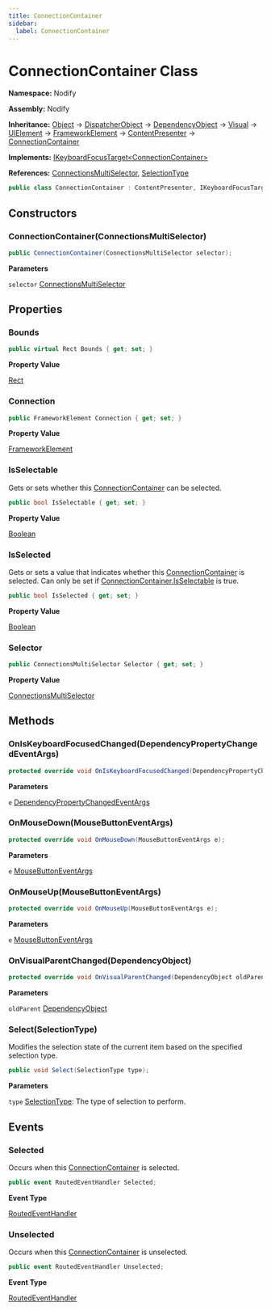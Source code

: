 ```yaml
---
title: ConnectionContainer
sidebar:
  label: ConnectionContainer
---
```


# ConnectionContainer Class  
  
**Namespace:** Nodify  
  
**Assembly:** Nodify  
  
**Inheritance:** [Object](https://docs.microsoft.com/en-us/dotnet/api/System.Object) → [DispatcherObject](https://docs.microsoft.com/en-us/dotnet/api/System.Windows.Threading.DispatcherObject) → [DependencyObject](https://docs.microsoft.com/en-us/dotnet/api/System.Windows.DependencyObject) → [Visual](https://docs.microsoft.com/en-us/dotnet/api/System.Windows.Media.Visual) → [UIElement](https://docs.microsoft.com/en-us/dotnet/api/System.Windows.UIElement) → [FrameworkElement](https://docs.microsoft.com/en-us/dotnet/api/System.Windows.FrameworkElement) → [ContentPresenter](https://docs.microsoft.com/en-us/dotnet/api/System.Windows.Controls.ContentPresenter) → [ConnectionContainer](Nodify_ConnectionContainer)  
  
**Implements:** [IKeyboardFocusTarget\<ConnectionContainer\>](Nodify_Interactivity_IKeyboardFocusTarget_TElement_)  
  
**References:** [ConnectionsMultiSelector](Nodify_ConnectionsMultiSelector), [SelectionType](Nodify_SelectionType)  
  
```csharp  
public class ConnectionContainer : ContentPresenter, IKeyboardFocusTarget<ConnectionContainer>  
```  
  
## Constructors  
  
### ConnectionContainer(ConnectionsMultiSelector)  
  
```csharp  
public ConnectionContainer(ConnectionsMultiSelector selector);  
```  
  
**Parameters**  
  
`selector` [ConnectionsMultiSelector](Nodify_ConnectionsMultiSelector)  
  
## Properties  
  
### Bounds  
  
```csharp  
public virtual Rect Bounds { get; set; }  
```  
  
**Property Value**  
  
[Rect](https://docs.microsoft.com/en-us/dotnet/api/System.Windows.Rect)  
  
### Connection  
  
```csharp  
public FrameworkElement Connection { get; set; }  
```  
  
**Property Value**  
  
[FrameworkElement](https://docs.microsoft.com/en-us/dotnet/api/System.Windows.FrameworkElement)  
  
### IsSelectable  
  
Gets or sets whether this [ConnectionContainer](Nodify_ConnectionContainer) can be selected.  
  
```csharp  
public bool IsSelectable { get; set; }  
```  
  
**Property Value**  
  
[Boolean](https://docs.microsoft.com/en-us/dotnet/api/System.Boolean)  
  
### IsSelected  
  
Gets or sets a value that indicates whether this [ConnectionContainer](Nodify_ConnectionContainer) is selected.
            Can only be set if [ConnectionContainer.IsSelectable](Nodify_ConnectionContainer#isselectable) is true.  
  
```csharp  
public bool IsSelected { get; set; }  
```  
  
**Property Value**  
  
[Boolean](https://docs.microsoft.com/en-us/dotnet/api/System.Boolean)  
  
### Selector  
  
```csharp  
public ConnectionsMultiSelector Selector { get; set; }  
```  
  
**Property Value**  
  
[ConnectionsMultiSelector](Nodify_ConnectionsMultiSelector)  
  
## Methods  
  
### OnIsKeyboardFocusedChanged(DependencyPropertyChangedEventArgs)  
  
```csharp  
protected override void OnIsKeyboardFocusedChanged(DependencyPropertyChangedEventArgs e);  
```  
  
**Parameters**  
  
`e` [DependencyPropertyChangedEventArgs](https://docs.microsoft.com/en-us/dotnet/api/System.Windows.DependencyPropertyChangedEventArgs)  
  
### OnMouseDown(MouseButtonEventArgs)  
  
```csharp  
protected override void OnMouseDown(MouseButtonEventArgs e);  
```  
  
**Parameters**  
  
`e` [MouseButtonEventArgs](https://docs.microsoft.com/en-us/dotnet/api/System.Windows.Input.MouseButtonEventArgs)  
  
### OnMouseUp(MouseButtonEventArgs)  
  
```csharp  
protected override void OnMouseUp(MouseButtonEventArgs e);  
```  
  
**Parameters**  
  
`e` [MouseButtonEventArgs](https://docs.microsoft.com/en-us/dotnet/api/System.Windows.Input.MouseButtonEventArgs)  
  
### OnVisualParentChanged(DependencyObject)  
  
```csharp  
protected override void OnVisualParentChanged(DependencyObject oldParent);  
```  
  
**Parameters**  
  
`oldParent` [DependencyObject](https://docs.microsoft.com/en-us/dotnet/api/System.Windows.DependencyObject)  
  
### Select(SelectionType)  
  
Modifies the selection state of the current item based on the specified selection type.  
  
```csharp  
public void Select(SelectionType type);  
```  
  
**Parameters**  
  
`type` [SelectionType](Nodify_SelectionType): The type of selection to perform.  
  
## Events  
  
### Selected  
  
Occurs when this [ConnectionContainer](Nodify_ConnectionContainer) is selected.  
  
```csharp  
public event RoutedEventHandler Selected;  
```  
  
**Event Type**  
  
[RoutedEventHandler](https://docs.microsoft.com/en-us/dotnet/api/System.Windows.RoutedEventHandler)  
  
### Unselected  
  
Occurs when this [ConnectionContainer](Nodify_ConnectionContainer) is unselected.  
  
```csharp  
public event RoutedEventHandler Unselected;  
```  
  
**Event Type**  
  
[RoutedEventHandler](https://docs.microsoft.com/en-us/dotnet/api/System.Windows.RoutedEventHandler)  
  

